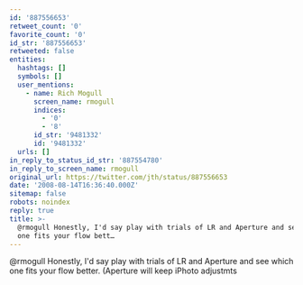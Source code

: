 ```yaml
---
id: '887556653'
retweet_count: '0'
favorite_count: '0'
id_str: '887556653'
retweeted: false
entities:
  hashtags: []
  symbols: []
  user_mentions:
    - name: Rich Mogull
      screen_name: rmogull
      indices:
        - '0'
        - '8'
      id_str: '9481332'
      id: '9481332'
  urls: []
in_reply_to_status_id_str: '887554780'
in_reply_to_screen_name: rmogull
original_url: https://twitter.com/jth/status/887556653
date: '2008-08-14T16:36:40.000Z'
sitemap: false
robots: noindex
reply: true
title: >-
  @rmogull Honestly, I'd say play with trials of LR and Aperture and see which
  one fits your flow bett…
---
```


@rmogull Honestly, I'd say play with trials of LR and Aperture and see which one fits your flow better. (Aperture will keep iPhoto adjustmts